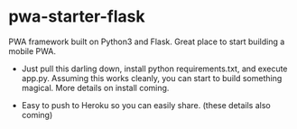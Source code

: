 # pwa-starter-flask
PWA framework built on Python3 and Flask.  Great place to start building a mobile PWA.

- Just pull this darling down, install python requirements.txt, and execute app.py.  Assuming this works cleanly, you can start to build something magical.  More details on install coming.

- Easy to push to Heroku so you can easily share. (these details also coming)
